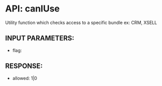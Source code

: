 # API: canIUse


Utility function which checks access to a specific bundle ex: CRM, XSELL

## INPUT PARAMETERS: ##
  * flag: 

## RESPONSE: ##
  * allowed: 1|0
